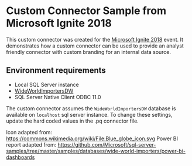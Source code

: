 ﻿# Custom Connector Sample from Microsoft Ignite 2018

This custom connector was created for the [Microsoft Ignite 2018](https://channel9.msdn.com/Events/Ignite/2018) event. It demonstrates how a custom connector can be used to provide an analyst friendly connector with custom branding for an internal data source.

## Environment requirements

- Local SQL Server instance
- [WideWorldImportersDW](https://github.com/Microsoft/sql-server-samples/releases/tag/wide-world-importers-v1.0)
- SQL Server Native Client ODBC 11.0

The custom connector assumes the `WideWorldImportersDW` database is available on `localhost` sql server instance. To change these settings, update the hard coded values in
the .pq connector file.

Icon adapted from: https://commons.wikimedia.org/wiki/File:Blue_globe_icon.svg
Power BI report adapted from: https://github.com/Microsoft/sql-server-samples/tree/master/samples/databases/wide-world-importers/power-bi-dashboards